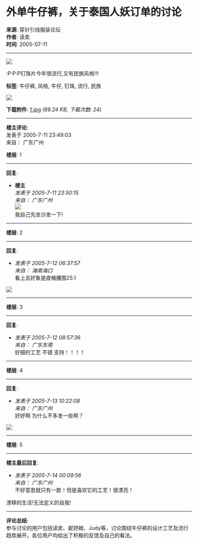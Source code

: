 # 外单牛仔裤，关于泰国人妖订单的讨论

**来源**: 穿针引线服装论坛  
**作者**: 读卖  
**时间**: 2005-07-11  

---

![](https://www.eeff.net/data/attachment/common/cf/180545czep7pe151s14pm0.jpg)

:P:P:P钉珠片今年很流行,又有民族风格!!!

**标签**: 牛仔裤, 风格, 牛仔, 钉珠, 流行, 民族

![](https://pic.eeff.net/data/attachment/forum/month_0507/1_0YbxfWumsTDr.jpg)  

**下载附件**:  [1.jpg](forum.php?mod=attachment&aid=MTM1MzUwfGFiNzVlZjNlfDE3NDA3Njc1NTl8MHwzMTE1OQ%3D%3D&nothumb=yes) _(89.24 KB, 下载次数: 24)_

---

**楼主评论**:  
发表于 2005-7-11 23:49:03  
来自： 广东广州

**楼层**: 1

---

**回复**:  
- **楼主**  
    _发表于 2005-7-11 23:50:15_  
    _来自： 广东广州_  
    ![](http://www.eeff.net/data/attachment/common/cf/125900e68bn18q1f1mqmx0.gif)  
    我自己先坐沙发一下!  
---

**楼层**: 2

---

**回复**:  
- _发表于 2005-7-12 06:37:57_  
  _来自： 海南海口_  
  看上去好象是直桶腰围25:)

![](http://www.elle.fr/images/backstages/833/Versace-bks-FW-5113.jpg)

---

**楼层**: 3

---

**回复**:  
- _发表于 2005-7-12 08:57:36_  
  _来自： 广东东莞_  
  好细的工艺 不错 支持！！！！

---

**楼层**: 4

---

**回复**:  
- _发表于 2005-7-13 10:22:08_  
  _来自： 广东广州_  
  好好啊 为什么不多发一些啊？

![](http://www.eeff.net/data/attachment/common/cf/165041jwa8jpbwpxw3g1bc.jpg)

---

**楼层**: 5

---

**楼主最后回复**:  
- _发表于 2005-7-14 00:09:56_  
  _来自： 广东广州_  
  不好意思就只有一款！但是喜欢它的工艺！很漂亮！

漂移的生活!无法定义的自我!

---

**评论总结**:  
参与讨论的用户包括读卖、妮妤嫣、Judy等，讨论围绕牛仔裤的设计工艺及流行趋势展开。各位用户均给出了积极的反馈及自己的看法。